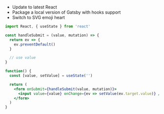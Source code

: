 - Update to latest React
- Package a local version of Gatsby with hooks support
- Switch to SVG emoji heart

```jsx
import React, { useState } from 'react'

const handleSubmit = (value, mutation) => {
  return ev => {
    ev.preventDefault()
  }

  // use value
}

function() {
  const [value, setValue] = useState('')

  return (
    <form onSubmit={handleSubmit(value, mutation)}>
      <input value={value} onChange={ev => setValue(ev.target.value)} />
    </form>
  )
}
```

